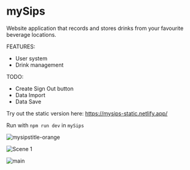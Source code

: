 # mySips
Website application that records and stores drinks from your favourite beverage locations.

FEATURES:
- User system
- Drink management

TODO: 
- Create Sign Out button
- Data Import
- Data Save

Try out the static version here:
https://mysips-static.netlify.app/

Run with `npm run dev` in `mySips`

![mysipstitle-orange](https://github.com/xegativ/mySips/assets/52055203/eb64ef56-bd1b-4a0a-a699-60f264e18fe5)

![Scene 1](https://github.com/xegativ/mySips/assets/52055203/8ce04672-f5fc-4c10-9f67-85481020869e)

![main](https://github.com/xegativ/mySips/assets/52055203/74ce04c1-2bb6-4426-b016-320b68558553)


